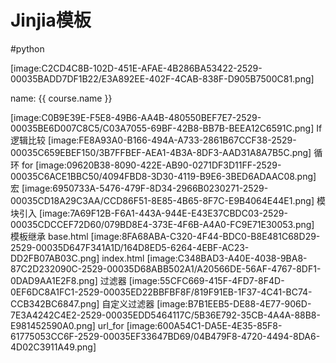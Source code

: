 # Jinjia模板
#python

[image:C2CD4C8B-102D-451E-AFAE-4B286BA53422-2529-00035BADD7DF1B22/E3A892EE-402F-4CAB-838F-D905B7500C81.png]
<p> name: {{ course.name }}</p>

[image:C0B9E39E-F5E8-49B6-AA4B-480550BEF7E7-2529-00035BE6D007C8C5/C03A7055-69BF-42B8-BB7B-BEEA12C6591C.png]
If逻辑比较
[image:FE8A93A0-B166-494A-A733-2861B67CCF38-2529-00035C659EBEF150/3B7FFBEF-AEA1-4B3A-8DF3-AAD31A8A7B5C.png]
循环 for
[image:09620B38-8090-422E-AB90-0271DF3D11FF-2529-00035C6ACE1BBC50/4094FBD8-3D30-4119-B9E6-3BED6ADAAC08.png]
宏
[image:6950733A-5476-479F-8D34-2966B0230271-2529-00035CD18A29C3AA/CCD86F51-8E85-4B65-8F7C-E9B4064E44E1.png]
模块引入
[image:7A69F12B-F6A1-443A-944E-E43E37CBDC03-2529-00035CDCCEF72D60/079BD8E4-373E-4F6B-A4A0-FC9E71E30053.png]
模板继承
base.html
[image:8FA68ABA-C320-4F44-BDC0-B8E481C68D29-2529-00035D647F341A1D/164D8ED5-6264-4EBF-AC23-DD2FB07AB03C.png]
index.html
[image:C348BAD3-A40E-4038-9BA8-87C2D232090C-2529-00035D68ABB502A1/A20566DE-56AF-4767-8DF1-0DAD9AA1E2F8.png]
过滤器
[image:55CFC669-415F-4FD7-8F4D-0EF6DC8A1FC1-2529-00035ED22BBFBF8F/819F91EB-1F37-4C41-BC74-CCB342BC6847.png]
自定义过滤器
[image:B7B1EEB5-DE88-4E77-906D-7E3A4242C4E2-2529-00035EDD5464117C/5B36E792-35CB-4A4A-88B8-E981452590A0.png]
url_for
[image:600A54C1-DA5E-4E35-85F8-61775053CC6F-2529-00035EF33647BD69/04B479F8-4720-4494-8DA6-4D02C3911A49.png]








